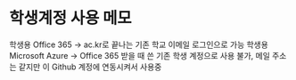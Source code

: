 # 학생계정 사용 메모

학생용 Office 365 -> ac.kr로 끝나는 기존 학교 이메일 로그인으로 가능
학생용 Microsoft Azure -> Office 365 받을 때 쓴 기존 학생 계정으로 사용 불가, 메일 주소는 같지만 이 Github 계정에 연동시켜서 사용중
